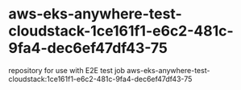 # aws-eks-anywhere-test-cloudstack-1ce161f1-e6c2-481c-9fa4-dec6ef47df43-75
repository for use with E2E test job aws-eks-anywhere-test-cloudstack:1ce161f1-e6c2-481c-9fa4-dec6ef47df43-75
